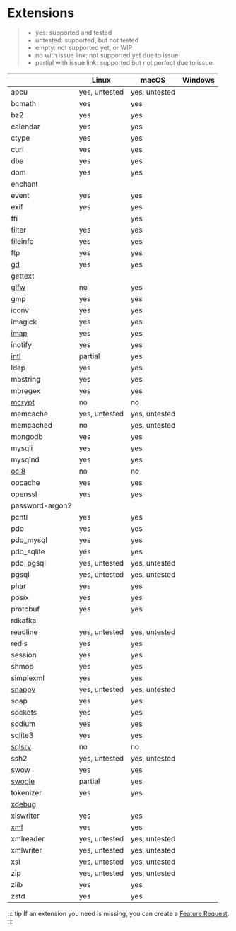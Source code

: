# Extensions

> - yes: supported and tested
> - untested: supported, but not tested
> - empty: not supported yet, or WIP
> - no with issue link: not supported yet due to issue
> - partial with issue link: supported but not perfect due to issue

|                                    | Linux         | macOS         | Windows |
|------------------------------------|---------------|---------------|---------|
| apcu                               | yes, untested | yes, untested |         |
| bcmath                             | yes           | yes           |         |
| bz2                                | yes           | yes           |         |
| calendar                           | yes           | yes           |         |
| ctype                              | yes           | yes           |         |
| curl                               | yes           | yes           |         |
| dba                                | yes           | yes           |         | 
| dom                                | yes           | yes           |         |
| enchant                            |               |               |         |
| event                              | yes           | yes           |         |
| exif                               | yes           | yes           |         |
| ffi                                |               | yes           |         |
| filter                             | yes           | yes           |         |
| fileinfo                           | yes           | yes           |         |
| ftp                                | yes           | yes           |         |
| [gd](./extension-notes#gd)         | yes           | yes           |         |
| gettext                            |               |               |         |
| [glfw](./extension-notes#glfw)     | no            | yes           |         |
| gmp                                | yes           | yes           |         |
| iconv                              | yes           | yes           |         |
| imagick                            | yes           | yes           |         |
| [imap](./extension-notes#imap)     | yes           | yes           |         |
| inotify                            | yes           | yes           |         |
| [intl](./extension-notes#intl)     | partial       | yes           |         |
| ldap                               | yes           | yes           |         |
| mbstring                           | yes           | yes           |         |
| mbregex                            | yes           | yes           |         |
| [mcrypt](./extension-notes#mcrypt) | no            | no            |         |
| memcache                           | yes, untested | yes, untested |         |
| memcached                          | no            | yes, untested |         |
| mongodb                            | yes           | yes           |         |
| mysqli                             | yes           | yes           |         |
| mysqlnd                            | yes           | yes           |         |
| [oci8](./extension-notes#oci8)     | no            | no            |         |
| opcache                            | yes           | yes           |         |
| openssl                            | yes           | yes           |         |
| password-argon2                    |               |               |         |
| pcntl                              | yes           | yes           |         |
| pdo                                | yes           | yes           |         |
| pdo_mysql                          | yes           | yes           |         |
| pdo_sqlite                         | yes           | yes           |         |
| pdo_pgsql                          | yes, untested | yes, untested |         |
| pgsql                              | yes, untested | yes, untested |         |
| phar                               | yes           | yes           |         |
| posix                              | yes           | yes           |         |
| protobuf                           | yes           | yes           |         |
| rdkafka                            |               |               |         |
| readline                           | yes, untested | yes, untested |         |
| redis                              | yes           | yes           |         |
| session                            | yes           | yes           |         |
| shmop                              | yes           | yes           |         |
| simplexml                          | yes           | yes           |         |
| [snappy](./extension-notes#snappy) | yes, untested | yes, untested |         |
| soap                               | yes           | yes           |         |
| sockets                            | yes           | yes           |         |
| sodium                             | yes           | yes           |         |
| sqlite3                            | yes           | yes           |         |
| [sqlsrv](./extension-notes#sqlsrv) | no            | no            |         |
| ssh2                               | yes, untested | yes, untested |         |
| [swow](./extension-notes#swow)     | yes           | yes           |         |
| [swoole](./extension-notes#swoole) | partial       | yes           |         |
| tokenizer                          | yes           | yes           |         |
| [xdebug](./extension-notes#xdebug) |               |               |         |
| xlswriter                          | yes           | yes           |         |
| [xml](./extension-notes#xml)       | yes           | yes           |         |
| xmlreader                          | yes, untested | yes, untested |         |
| xmlwriter                          | yes, untested | yes, untested |         |
| xsl                                | yes, untested | yes, untested |         |
| zip                                | yes, untested | yes, untested |         |
| zlib                               | yes           | yes           |         |
| zstd                               | yes           | yes           |         |

::: tip
If an extension you need is missing, you can create a [Feature Request](https://github.com/crazywhalecc/static-php-cli/issues).
:::
